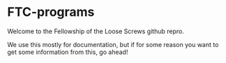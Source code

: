 FTC-programs
============

Welcome to the Fellowship of the Loose Screws github repro. 

We use this mostly for documentation, but if for some reason you want to get some information from this, go ahead!
